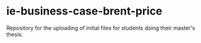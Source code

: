# ie-business-case-brent-price
Repository for the uploading of initial files for students doing their master's thesis.
